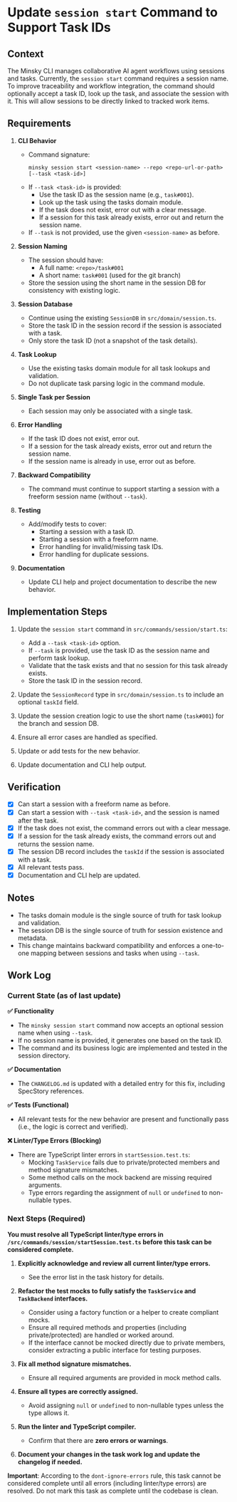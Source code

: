 # Update `session start` Command to Support Task IDs

## Context

The Minsky CLI manages collaborative AI agent workflows using sessions and tasks. Currently, the `session start` command requires a session name. To improve traceability and workflow integration, the command should optionally accept a task ID, look up the task, and associate the session with it. This will allow sessions to be directly linked to tracked work items.

## Requirements

1. **CLI Behavior**

   - Command signature:
     ```
     minsky session start <session-name> --repo <repo-url-or-path> [--task <task-id>]
     ```
   - If `--task <task-id>` is provided:
     - Use the task ID as the session name (e.g., `task#001`).
     - Look up the task using the tasks domain module.
     - If the task does not exist, error out with a clear message.
     - If a session for this task already exists, error out and return the session name.
   - If `--task` is not provided, use the given `<session-name>` as before.

2. **Session Naming**

   - The session should have:
     - A full name: `<repo>/task#001`
     - A short name: `task#001` (used for the git branch)
   - Store the session using the short name in the session DB for consistency with existing logic.

3. **Session Database**

   - Continue using the existing `SessionDB` in `src/domain/session.ts`.
   - Store the task ID in the session record if the session is associated with a task.
   - Only store the task ID (not a snapshot of the task details).

4. **Task Lookup**

   - Use the existing tasks domain module for all task lookups and validation.
   - Do not duplicate task parsing logic in the command module.

5. **Single Task per Session**

   - Each session may only be associated with a single task.

6. **Error Handling**

   - If the task ID does not exist, error out.
   - If a session for the task already exists, error out and return the session name.
   - If the session name is already in use, error out as before.

7. **Backward Compatibility**

   - The command must continue to support starting a session with a freeform session name (without `--task`).

8. **Testing**

   - Add/modify tests to cover:
     - Starting a session with a task ID.
     - Starting a session with a freeform name.
     - Error handling for invalid/missing task IDs.
     - Error handling for duplicate sessions.

9. **Documentation**
   - Update CLI help and project documentation to describe the new behavior.

## Implementation Steps

1. Update the `session start` command in `src/commands/session/start.ts`:

   - Add a `--task <task-id>` option.
   - If `--task` is provided, use the task ID as the session name and perform task lookup.
   - Validate that the task exists and that no session for this task already exists.
   - Store the task ID in the session record.

2. Update the `SessionRecord` type in `src/domain/session.ts` to include an optional `taskId` field.

3. Update the session creation logic to use the short name (`task#001`) for the branch and session DB.

4. Ensure all error cases are handled as specified.

5. Update or add tests for the new behavior.

6. Update documentation and CLI help output.

## Verification

- [x] Can start a session with a freeform name as before.
- [x] Can start a session with `--task <task-id>`, and the session is named after the task.
- [x] If the task does not exist, the command errors out with a clear message.
- [x] If a session for the task already exists, the command errors out and returns the session name.
- [x] The session DB record includes the `taskId` if the session is associated with a task.
- [x] All relevant tests pass.
- [x] Documentation and CLI help are updated.

## Notes

- The tasks domain module is the single source of truth for task lookup and validation.
- The session DB is the single source of truth for session existence and metadata.
- This change maintains backward compatibility and enforces a one-to-one mapping between sessions and tasks when using `--task`.

## Work Log

### Current State (as of last update)

**✅ Functionality**

- The `minsky session start` command now accepts an optional session name when using `--task`.
- If no session name is provided, it generates one based on the task ID.
- The command and its business logic are implemented and tested in the session directory.

**✅ Documentation**

- The `CHANGELOG.md` is updated with a detailed entry for this fix, including SpecStory references.

**✅ Tests (Functional)**

- All relevant tests for the new behavior are present and functionally pass (i.e., the logic is correct and verified).

**❌ Linter/Type Errors (Blocking)**

- There are TypeScript linter errors in `startSession.test.ts`:
  - Mocking `TaskService` fails due to private/protected members and method signature mismatches.
  - Some method calls on the mock backend are missing required arguments.
  - Type errors regarding the assignment of `null` or `undefined` to non-nullable types.

### Next Steps (Required)

**You must resolve all TypeScript linter/type errors in `/src/commands/session/startSession.test.ts` before this task can be considered complete.**

1. **Explicitly acknowledge and review all current linter/type errors.**

   - See the error list in the task history for details.

2. **Refactor the test mocks to fully satisfy the `TaskService` and `TaskBackend` interfaces.**

   - Consider using a factory function or a helper to create compliant mocks.
   - Ensure all required methods and properties (including private/protected) are handled or worked around.
   - If the interface cannot be mocked directly due to private members, consider extracting a public interface for testing purposes.

3. **Fix all method signature mismatches.**

   - Ensure all required arguments are provided in mock method calls.

4. **Ensure all types are correctly assigned.**

   - Avoid assigning `null` or `undefined` to non-nullable types unless the type allows it.

5. **Run the linter and TypeScript compiler.**

   - Confirm that there are **zero errors or warnings**.

6. **Document your changes in the task work log and update the changelog if needed.**

**Important**: According to the `dont-ignore-errors` rule, this task cannot be considered complete until all errors (including linter/type errors) are resolved. Do not mark this task as complete until the codebase is clean.
